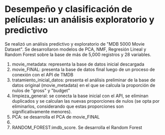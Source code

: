 # Desempeño y clasificación de películas: un análisis exploratorio y predictivo
Se realizó un análisis predictivo y exploratorio de  "MDB 5000 Movie Dataset". Se desarrollaron modelos de PCA, NMF, Regresión Lineal y Random Forest sobre la base de más de 5,000 registros y 28 variables. 

1. movie_metadata: representa la base de datos inicial descargada
2. movie_FINAL: presenta la base de datos final luego de un proceso de conexión con el API de TMDB
3. tratamiento_inicial_datos: presenta el análisis preliminar de la base de datos original (movie_metadata) en el que se calcula la proporción de nulos de "gross" y "budget"
4. limpieza_general: se conecta la base inicial con el API, se eliminan duplicados y se calculan las nuevas proporciones de nulos (se opta por eliminarlos, considerando que estas proporciones son significativamente menores).
5. PCA: se desarrolla el PCA de movie_FINAL
6.   
7. RANDOM_FOREST:imdb_score. Se desarrolla el Random Forest
